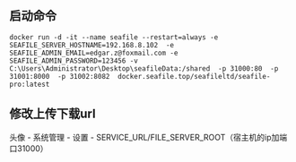 ## 启动命令
`docker run -d -it --name seafile --restart=always -e SEAFILE_SERVER_HOSTNAME=192.168.8.102  -e SEAFILE_ADMIN_EMAIL=edgar.z@foxmail.com -e SEAFILE_ADMIN_PASSWORD=123456 -v C:\Users\Administrator\Desktop\seafileData:/shared  -p 31000:80  -p 31001:8000  -p 31002:8082  docker.seafile.top/seafileltd/seafile-pro:latest`

## 修改上传下载url
头像 - 系统管理 - 设置 - SERVICE_URL/FILE_SERVER_ROOT（宿主机的ip加端口31000）